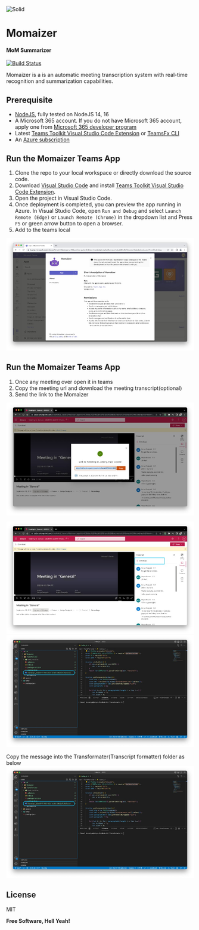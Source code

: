 ![Solid](https://img.icons8.com/color/96/000000/bot.png)
# Momaizer
#### MoM Summarizer

[![Build Status](https://travis-ci.org/joemccann/dillinger.svg?branch=master)](https://travis-ci.org/joemccann/dillinger)

Momaizer is a is an automatic meeting transcription system with real-time recognition and summarization capabilities. 

## Prerequisite
- [NodeJS](https://nodejs.org/en/), fully tested on NodeJS 14, 16
- A Microsoft 365 account. If you do not have Microsoft 365 account, apply one from [Microsoft 365 developer program](https://developer.microsoft.com/en-us/microsoft-365/dev-program)
- Latest [Teams Toolkit Visual Studio Code Extension](https://aka.ms/teams-toolkit) or [TeamsFx CLI](https://aka.ms/teamsfx-cli)
- An [Azure subscription](https://azure.microsoft.com/en-us/free/)


## Run the Momaizer Teams App
1. Clone the repo to your local workspace or directly download the source code.
1. Download [Visual Studio Code](https://code.visualstudio.com) and install [Teams Toolkit Visual Studio Code Extension](https://aka.ms/teams-toolkit).
1. Open the project in Visual Studio Code.
1. Once deployment is completed, you can preview the app running in Azure. In Visual Studio Code, open `Run and Debug` and select `Launch Remote (Edge)` or `Launch Remote (Chrome)` in the dropdown list and Press `F5` or green arrow button to open a browser.
1. Add to the teams local

![1](https://github.com/devamiya/mom-bot/blob/main/Momaizer/images/1.jpg)


## Run the Momaizer Teams App
1. Once any meeting over open it in teams
2. Copy the meeting url and download the meeting transcript(optional)
3. Send the link to the Momaizer

![2](https://github.com/devamiya/mom-bot/blob/main/Momaizer/images/2.jpg)

![3](https://github.com/devamiya/mom-bot/blob/main/Momaizer/images/3.jpg)
![4](https://github.com/devamiya/mom-bot/blob/main/Momaizer/images/5.jpg)

Copy the message into the Transformater(Transcript formatter) folder as below
![5](https://github.com/devamiya/mom-bot/blob/main/Momaizer/images/5.jpg)

## License

MIT

**Free Software, Hell Yeah!**